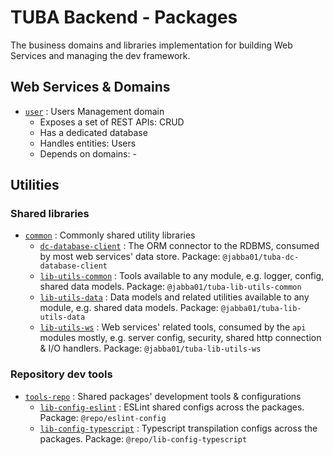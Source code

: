 # TUBA Backend - Packages

The business domains and libraries implementation for building Web Services and managing the dev framework.

## Web Services & Domains

- [`user`](./user/) : Users Management domain
  - Exposes a set of REST APIs: CRUD
  - Has a dedicated database
  - Handles entities: Users
  - Depends on domains: -

## Utilities

### Shared libraries

- [`common`](./common/) : Commonly shared utility libraries
  - [`dc-database-client`](./common/dc-database-client/) : The ORM connector to the RDBMS, consumed by most web services' data store. Package: `@jabba01/tuba-dc-database-client`
  - [`lib-utils-common`](./common/lib-utils-common/) : Tools available to any module, e.g. logger, config, shared data models. Package: `@jabba01/tuba-lib-utils-common`
  - [`lib-utils-data`](./common/lib-utils-data/) : Data models and related utilities available to any module, e.g. shared data models. Package: `@jabba01/tuba-lib-utils-data`
  - [`lib-utils-ws`](./common/lib-utils-ws/) : Web services' related tools, consumed by the `api` modules mostly, e.g. server config, security, shared http connection & I/O handlers. Package: `@jabba01/tuba-lib-utils-ws`

### Repository dev tools

- [`tools-repo`](./tools-repo/) : Shared packages' development tools & configurations
  - [`lib-config-eslint`](./tools-repo/lib-config-eslint/) : ESLint shared configs across the packages. Package: `@repo/eslint-config`
  - [`lib-config-typescript`](./tools-repo/lib-config-typescript/) : Typescript transpilation configs across the packages. Package: `@repo/lib-config-typescript`
